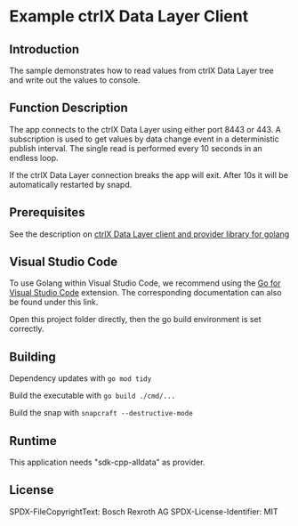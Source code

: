 # Example ctrlX Data Layer Client

## Introduction

The sample demonstrates how to read values from ctrlX Data Layer tree and write out the values to console.

## Function Description

The app connects to the ctrlX Data Layer using either port 8443 or 443.
A subscription is used to get values by data change event in a deterministic publish interval.
The single read is performed every 10 seconds in an endless loop.

If the ctrlX Data Layer connection breaks the app will exit. After 10s it will be automatically restarted by snapd.

## Prerequisites

See the description on [ctrlX Data Layer client and provider library for golang](https://github.com/boschrexroth/ctrlx-datalayer-golang)

## Visual Studio Code

To use Golang within Visual Studio Code, we recommend using the [Go for Visual Studio Code](https://github.com/golang/vscode-go) extension. The corresponding documentation can also be found under this link.

Open this project folder directly, then the go build environment is set correctly.

## Building

Dependency updates with `go mod tidy`

Build the executable with `go build ./cmd/...`

Build the snap with `snapcraft --destructive-mode`

## Runtime

This application needs "sdk-cpp-alldata" as provider.

## License

SPDX-FileCopyrightText: Bosch Rexroth AG
SPDX-License-Identifier: MIT
